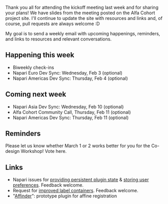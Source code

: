 

Thank you all for attending the kickoff meeting last week and for sharing your plans! We have slides from the meeting posted on the Alfa Cohort project site. I'll continue to update the site with resources and links and, of course, pull requests are always welcome :D

My goal is to send a weekly email with upcoming happenings, reminders, and links to resources and relevant conversations.

## Happening this week

- Biweekly check-ins
- Napari Euro Dev Sync: Wednesday, Feb 3 (optional)
- Napari Americas Dev Sync: Thursday, Feb 4 (optional)

## Coming next week

- Napari Asia Dev Sync: Wednesday, Feb 10  (optional)
- Alfa Cohort Community Call, Thursday, Feb 11  (optional)
- Napari Americas Dev Sync: Thursday, Feb 11 (optional)

## Reminders

Please let us know whether March 1 or 2 works better for you for the Co-design Workshop! Vote here.

## Links
- Napari issues for [providing persistent plugin state](https://github.com/napari/napari/issues/2177) & [storing user preferences](https://github.com/napari/napari/issues/992). Feedback welcome.
- Request for [improved label containers](https://github.com/napari/napari/issues/2123#issuecomment-765297301). Feedback welcome.
- "[Affinder](https://github.com/jni/affinder)": prototype plugin for affine registration
